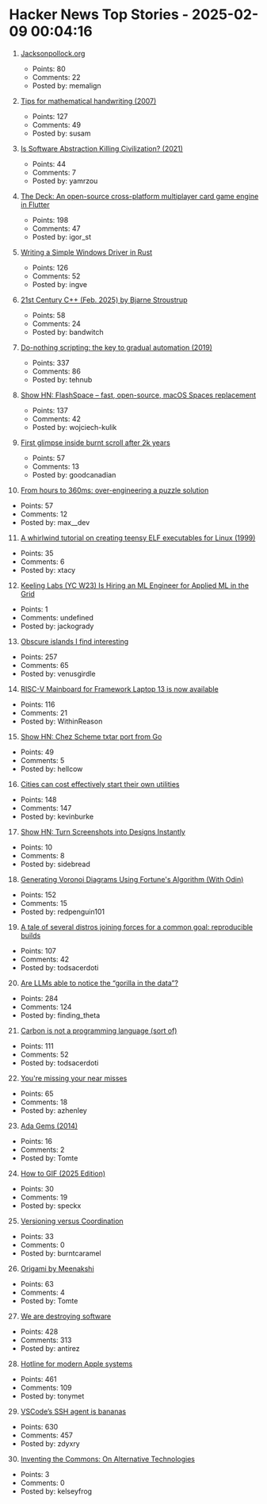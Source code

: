 # Hacker News Top Stories - 2025-02-09 00:04:16

1. [Jacksonpollock.org](https://jacksonpollock.org/)
   - Points: 80
   - Comments: 22
   - Posted by: memalign

2. [Tips for mathematical handwriting (2007)](https://johnkerl.org/doc/ortho/ortho.html)
   - Points: 127
   - Comments: 49
   - Posted by: susam

3. [Is Software Abstraction Killing Civilization? (2021)](https://datagubbe.se/endofciv/)
   - Points: 44
   - Comments: 7
   - Posted by: yamrzou

4. [The Deck: An open-source cross-platform multiplayer card game engine in Flutter](https://github.com/xajik/thedeck)
   - Points: 198
   - Comments: 47
   - Posted by: igor_st

5. [Writing a Simple Windows Driver in Rust](https://scorpiosoftware.net/2025/02/08/writing-a-simple-driver-in-rust/)
   - Points: 126
   - Comments: 52
   - Posted by: ingve

6. [21st Century C++ (Feb. 2025) by Bjarne Stroustrup](https://cacm.acm.org/blogcacm/21st-century-c/)
   - Points: 58
   - Comments: 24
   - Posted by: bandwitch

7. [Do-nothing scripting: the key to gradual automation (2019)](https://blog.danslimmon.com/2019/07/15/do-nothing-scripting-the-key-to-gradual-automation/)
   - Points: 337
   - Comments: 86
   - Posted by: tehnub

8. [Show HN: FlashSpace – fast, open-source, macOS Spaces replacement](https://github.com/wojciech-kulik/FlashSpace)
   - Points: 137
   - Comments: 42
   - Posted by: wojciech-kulik

9. [First glimpse inside burnt scroll after 2k years](https://www.bbc.co.uk/news/articles/c5yvrq7dyg6o)
   - Points: 57
   - Comments: 13
   - Posted by: goodcanadian

10. [From hours to 360ms: over-engineering a puzzle solution](https://blog.danielh.cc/blog/puzzle)
   - Points: 57
   - Comments: 12
   - Posted by: max__dev

11. [A whirlwind tutorial on creating teensy ELF executables for Linux (1999)](https://www.muppetlabs.com/~breadbox/software/tiny/teensy.html)
   - Points: 35
   - Comments: 6
   - Posted by: xtacy

12. [Keeling Labs (YC W23) Is Hiring an ML Engineer for Applied ML in the Grid](https://www.keelinglabs.com/jobs)
   - Points: 1
   - Comments: undefined
   - Posted by: jackogrady

13. [Obscure islands I find interesting](https://amanvir.com/obscure-islands)
   - Points: 257
   - Comments: 65
   - Posted by: venusgirdle

14. [RISC-V Mainboard for Framework Laptop 13 is now available](https://frame.work/gb/en/blog/risc-v-mainboard-for-framework-laptop-13-is-now-available)
   - Points: 116
   - Comments: 21
   - Posted by: WithinReason

15. [Show HN: Chez Scheme txtar port from Go](https://git.sr.ht/~egtann/txtar/)
   - Points: 49
   - Comments: 5
   - Posted by: hellcow

16. [Cities can cost effectively start their own utilities](https://kevin.burke.dev/kevin/norcal-cities-new-utility/)
   - Points: 148
   - Comments: 147
   - Posted by: kevinburke

17. [Show HN: Turn Screenshots into Designs Instantly](https://getklippy.com)
   - Points: 10
   - Comments: 8
   - Posted by: sidebread

18. [Generating Voronoi Diagrams Using Fortune's Algorithm (With Odin)](https://redpenguin101.github.io/html/posts/2025_01_21_voronoi.html)
   - Points: 152
   - Comments: 15
   - Posted by: redpenguin101

19. [A tale of several distros joining forces for a common goal: reproducible builds](https://video.fosdem.org/2025/h1302/fosdem-2025-6479-a-tale-of-several-distros-joining-forces-for-a-common-goal-reproducible-builds.av1.webm)
   - Points: 107
   - Comments: 42
   - Posted by: todsacerdoti

20. [Are LLMs able to notice the “gorilla in the data”?](https://chiraaggohel.com/posts/llms-eda/)
   - Points: 284
   - Comments: 124
   - Posted by: finding_theta

21. [Carbon is not a programming language (sort of)](https://herecomesthemoon.net/2025/02/carbon-is-not-a-language/)
   - Points: 111
   - Comments: 52
   - Posted by: todsacerdoti

22. [You're missing your near misses](https://surfingcomplexity.blog/2025/02/01/youre-missing-your-near-misses/)
   - Points: 65
   - Comments: 18
   - Posted by: azhenley

23. [Ada Gems (2014)](https://www.adacore.com/gems)
   - Points: 16
   - Comments: 2
   - Posted by: Tomte

24. [How to GIF (2025 Edition)](https://fullystacked.net/how-to-gif-2025/)
   - Points: 30
   - Comments: 19
   - Posted by: speckx

25. [Versioning versus Coordination](https://brooker.co.za/blog/2025/02/04/versioning.html)
   - Points: 33
   - Comments: 0
   - Posted by: burntcaramel

26. [Origami by Meenakshi](https://origamee.net/)
   - Points: 63
   - Comments: 4
   - Posted by: Tomte

27. [We are destroying software](https://antirez.com/news/145)
   - Points: 428
   - Comments: 313
   - Posted by: antirez

28. [Hotline for modern Apple systems](https://github.com/mierau/hotline)
   - Points: 461
   - Comments: 109
   - Posted by: tonymet

29. [VSCode’s SSH agent is bananas](https://fly.io/blog/vscode-ssh-wtf/)
   - Points: 630
   - Comments: 457
   - Posted by: zdyxry

30. [Inventing the Commons: On Alternative Technologies](https://www.guernicamag.com/inventing-the-commons-on-alternative-technologies/)
   - Points: 3
   - Comments: 0
   - Posted by: kelseyfrog

